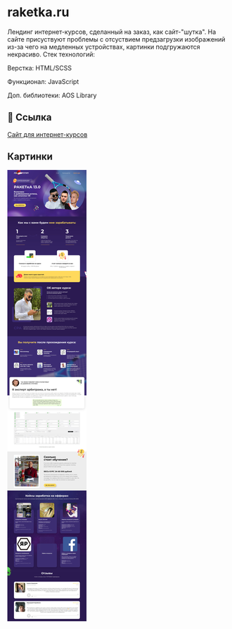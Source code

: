 # raketka.ru
Лендинг интернет-курсов, сделанный на заказ, как сайт-"шутка". На сайте присуствуют проблемы с отсуствием предзагрузки изображений из-за чего на медленных устройствах, картинки подгружаются некрасиво.
Стек технологий:

Верстка: HTML/SCSS

Функционал: JavaScript

Доп. библиотеки: AOS Library


## 🔗 Ссылка

 [Сайт для интернет-курсов](https://alexfedd.github.io/raketka)


## Картинки
![](https://github.com/alexfedd/raketka.ru/blob/bf2b18bfbb6d62b37231e1c680a1489b8c19e2d9/alexfedd.github.io_raketka_.jpg)


